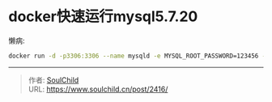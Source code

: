 # docker快速运行mysql5.7.20

<!--more-->
懒病:
```bash
docker run -d -p3306:3306 --name mysqld -e MYSQL_ROOT_PASSWORD=123456 -v /mysql-server/mysql-data/:/var/lib/mysql -v /mysql-server/mysql-conf/:/etc/mysql/conf.d  mysql:5.7.20
```


---

> 作者: [SoulChild](https://www.soulchild.cn)  
> URL: https://www.soulchild.cn/post/2416/  

